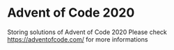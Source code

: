 # Advent of Code 2020

Storing solutions of Advent of Code 2020
Please check https://adventofcode.com/ for more informations
